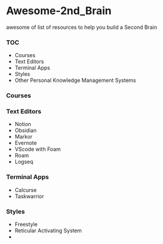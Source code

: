 # Awesome-2nd_Brain
awesome of list of resources to help you build a Second Brain

### TOC
- Courses
- Text Editors
- Terminal Apps
- Styles
- Other Personal Knowledge Management Systems

### Courses

### Text Editors
- Notion
- Obsidian
- Markor
- Evernote
- VScode with Foam
- Roam 
- Logseq

### Terminal Apps
- Calcurse
- Taskwarrior

### Styles
- Freestyle
- Reticular Activating System
- 
